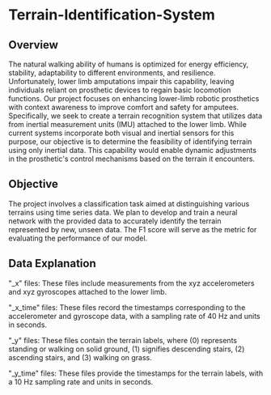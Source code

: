 # Terrain-Identification-System

## Overview
The natural walking ability of humans is optimized for energy efficiency, stability, adaptability to different environments, and resilience. Unfortunately, lower limb amputations impair this capability, leaving individuals reliant on prosthetic devices to regain basic locomotion functions. Our project focuses on enhancing lower-limb robotic prosthetics with context awareness to improve comfort and safety for amputees. Specifically, we seek to create a terrain recognition system that utilizes data from inertial measurement units (IMU) attached to the lower limb. While current systems incorporate both visual and inertial sensors for this purpose, our objective is to determine the feasibility of identifying terrain using only inertial data. This capability would enable dynamic adjustments in the prosthetic's control mechanisms based on the terrain it encounters.

## Objective
The project involves a classification task aimed at distinguishing various terrains using time series data. We plan to develop and train a neural network with the provided data to accurately identify the terrain represented by new, unseen data. The F1 score will serve as the metric for evaluating the performance of our model.

## Data Explanation
"_x" files: These files include measurements from the xyz accelerometers and xyz gyroscopes attached to the lower limb.

"_x_time" files: These files record the timestamps corresponding to the accelerometer and gyroscope data, with a sampling rate of 40 Hz and units in seconds.

"_y" files: These files contain the terrain labels, where (0) represents standing or walking on solid ground, (1) signifies descending stairs, (2) ascending stairs, and (3) walking on grass.

"_y_time" files: These files provide the timestamps for the terrain labels, with a 10 Hz sampling rate and units in seconds.
